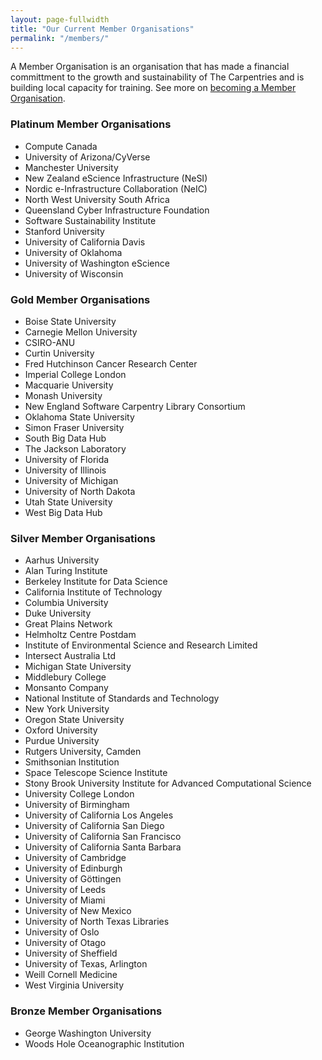 ```yaml
---
layout: page-fullwidth
title: "Our Current Member Organisations"
permalink: "/members/"
---
```


A Member Organisation is an organisation that has made a financial committment to
the growth and sustainability of The Carpentries and is building local capacity for training. See more on [becoming a Member Organisation](../membership/).

### Platinum Member Organisations

- Compute Canada
- University of Arizona/CyVerse
- Manchester University
- New Zealand eScience Infrastructure (NeSI)
- Nordic e-Infrastructure Collaboration (NeIC)
- North West University South Africa
- Queensland Cyber Infrastructure Foundation
- Software Sustainability Institute
- Stanford University
- University of California Davis
- University of Oklahoma
- University of Washington eScience
- University of Wisconsin

### Gold Member Organisations

- Boise State University
- Carnegie Mellon University
- CSIRO-ANU
- Curtin University
- Fred Hutchinson Cancer Research Center
- Imperial College London
- Macquarie University
- Monash University
- New England Software Carpentry Library Consortium
- Oklahoma State University
- Simon Fraser University
- South Big Data Hub
- The Jackson Laboratory
- University of Florida
- University of Illinois
- University of Michigan
- University of North Dakota
- Utah State University
- West Big Data Hub


### Silver Member Organisations

- Aarhus University
- Alan Turing Institute
- Berkeley Institute for Data Science
- California Institute of Technology
- Columbia University
- Duke University
- Great Plains Network
- Helmholtz Centre Postdam
- Institute of Environmental Science and Research Limited
- Intersect Australia Ltd
- Michigan State University
- Middlebury College
- Monsanto Company
- National Institute of Standards and Technology
- New York University
- Oregon State University
- Oxford University
- Purdue University
- Rutgers University, Camden
- Smithsonian Institution
- Space Telescope Science Institute
- Stony Brook University Institute for Advanced Computational Science
- University College London
- University of Birmingham
- University of California Los Angeles
- University of California San Diego
- University of California San Francisco
- University of California Santa Barbara
- University of Cambridge
- University of Edinburgh
- University of Göttingen
- University of Leeds
- University of Miami
- University of New Mexico
- University of North Texas Libraries
- University of Oslo
- University of Otago
- University of Sheffield
- University of Texas, Arlington
- Weill Cornell Medicine
- West Virginia University


### Bronze Member Organisations  
 
 - George Washington University
 - Woods Hole Oceanographic Institution
